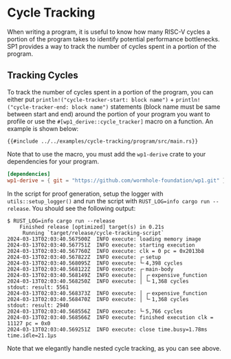 # Cycle Tracking

When writing a program, it is useful to know how many RISC-V cycles a portion of the program takes to identify potential performance bottlenecks. SP1 provides a way to track the number of cycles spent in a portion of the program.

## Tracking Cycles

To track the number of cycles spent in a portion of the program, you can either put `println!("cycle-tracker-start: block name")` + `println!("cycle-tracker-end: block name")` statements (block name must be same between start and end) around the portion of your program you want to profile or use the `#[wp1_derive::cycle_tracker]` macro on a function. An example is shown below:

```rust,noplayground
{{#include ../../examples/cycle-tracking/program/src/main.rs}}
```

Note that to use the macro, you must add the `wp1-derive` crate to your dependencies for your program.

```toml
[dependencies]
wp1-derive = { git = "https://github.com/wormhole-foundation/wp1.git" }
```

In the script for proof generation, setup the logger with `utils::setup_logger()` and run the script with `RUST_LOG=info cargo run --release`. You should see the following output:

```
$ RUST_LOG=info cargo run --release
    Finished release [optimized] target(s) in 0.21s
     Running `target/release/cycle-tracking-script`
2024-03-13T02:03:40.567500Z  INFO execute: loading memory image
2024-03-13T02:03:40.567751Z  INFO execute: starting execution
2024-03-13T02:03:40.567760Z  INFO execute: clk = 0 pc = 0x2013b8    
2024-03-13T02:03:40.567822Z  INFO execute: ┌╴setup    
2024-03-13T02:03:40.568095Z  INFO execute: └╴4,398 cycles    
2024-03-13T02:03:40.568122Z  INFO execute: ┌╴main-body    
2024-03-13T02:03:40.568149Z  INFO execute: │ ┌╴expensive_function    
2024-03-13T02:03:40.568250Z  INFO execute: │ └╴1,368 cycles    
stdout: result: 5561
2024-03-13T02:03:40.568373Z  INFO execute: │ ┌╴expensive_function    
2024-03-13T02:03:40.568470Z  INFO execute: │ └╴1,368 cycles    
stdout: result: 2940
2024-03-13T02:03:40.568556Z  INFO execute: └╴5,766 cycles    
2024-03-13T02:03:40.568566Z  INFO execute: finished execution clk = 11127 pc = 0x0
2024-03-13T02:03:40.569251Z  INFO execute: close time.busy=1.78ms time.idle=21.1µs
```

Note that we elegantly handle nested cycle tracking, as you can see above.
